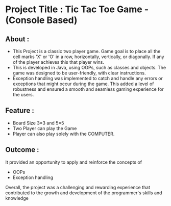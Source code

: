 # Project Title : 	Tic Tac Toe Game - (Console Based)

## About 	:
- This Project is a classic two player game. Game goal is to place all the cell marks 'X' or 'O' in a row, horizontally, vertically, or diagonally. If any of the player achieves this that player wins.
- This is developed in Java, using OOPs, such as classes and objects. The game was designed to be user-friendly, with clear instructions.
- Exception handling was implemented to catch and handle any errors or exceptions that might occur during the game. This added a level of robustness and ensured a smooth and seamless gaming experience for the users.
## Feature	:
- Board Size 3×3 and 5×5
-	Two Player can play the Game
-	Player can also play solely with the COMPUTER.
## Outcome	:
It provided an opportunity to apply and reinforce the concepts of
-	OOPs
-	Exception handling

Overall, the project was a challenging and rewarding experience that contributed to the growth and development of the programmer's skills and knowledge
